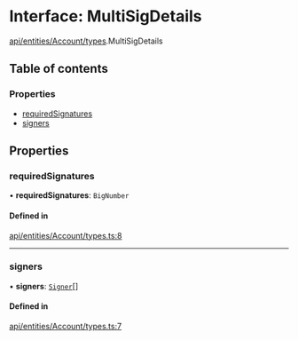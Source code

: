 # Interface: MultiSigDetails

[api/entities/Account/types](../wiki/api.entities.Account.types).MultiSigDetails

## Table of contents

### Properties

- [requiredSignatures](../wiki/api.entities.Account.types.MultiSigDetails#requiredsignatures)
- [signers](../wiki/api.entities.Account.types.MultiSigDetails#signers)

## Properties

### requiredSignatures

• **requiredSignatures**: `BigNumber`

#### Defined in

[api/entities/Account/types.ts:8](https://github.com/PolymeshAssociation/polymesh-sdk/blob/079537ad/src/api/entities/Account/types.ts#L8)

___

### signers

• **signers**: [`Signer`](../wiki/types#signer)[]

#### Defined in

[api/entities/Account/types.ts:7](https://github.com/PolymeshAssociation/polymesh-sdk/blob/079537ad/src/api/entities/Account/types.ts#L7)
